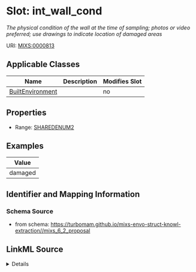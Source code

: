 # Slot: int_wall_cond


_The physical condition of the wall at the time of sampling; photos or video preferred; use drawings to indicate location of damaged areas_



URI: [MIXS:0000813](https://w3id.org/mixs/0000813)



<!-- no inheritance hierarchy -->




## Applicable Classes

| Name | Description | Modifies Slot |
| --- | --- | --- |
[BuiltEnvironment](BuiltEnvironment.md) |  |  no  |







## Properties

* Range: [SHAREDENUM2](SHAREDENUM2.md)






## Examples

| Value |
| --- |
| damaged |

## Identifier and Mapping Information







### Schema Source


* from schema: https://turbomam.github.io/mixs-envo-struct-knowl-extraction//mixs_6_2_proposal




## LinkML Source

<details>
```yaml
name: int_wall_cond
description: The physical condition of the wall at the time of sampling; photos or
  video preferred; use drawings to indicate location of damaged areas
title: interior wall condition
notes:
- condition
- interior
- wall
examples:
- value: damaged
from_schema: https://turbomam.github.io/mixs-envo-struct-knowl-extraction//mixs_6_2_proposal
rank: 1000
slot_uri: MIXS:0000813
multivalued: false
alias: int_wall_cond
domain_of:
- BuiltEnvironment
range: SHARED_ENUM_2
required: false
recommended: false

```
</details>